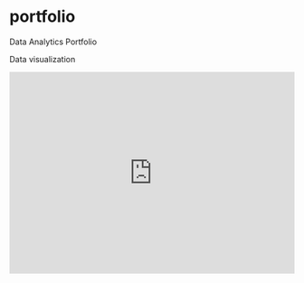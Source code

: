 # portfolio
Data Analytics Portfolio


Data visualization
<iframe title="Car top selling " aria-label="chart" id="datawrapper-chart-ERN2P" src="https://datawrapper.dwcdn.net/ERN2P/1/" scrolling="no" frameborder="0" style="width: 0; min-width: 100% !important; border: none;" height="357"></iframe><script type="text/javascript">!function(){"use strict";window.addEventListener("message",(function(a){if(void 0!==a.data["datawrapper-height"])for(var e in a.data["datawrapper-height"]){var t=document.getElementById("datawrapper-chart-"+e)||document.querySelector("iframe[src*='"+e+"']");t&&(t.style.height=a.data["datawrapper-height"][e]+"px")}}))}();
</script>

